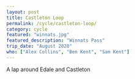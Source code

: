 ```yaml
---
layout: post
title: Castleton Loop
permalink: /cycle/castleton-loop/
category: cycle
featured: "winnats.jpg"
featured_description: "Winnats Pass"
trip_date: "August 2020"
who: ["Alex Collins", "Ben Kent", "Sam Kent"]
---
```


A lap around Edale and Castleton
